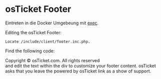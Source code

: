 # osTicket Footer

Eintreten in die Docker Umgebeung mit [exec](https://github.com/guggenbergerME/linux_codes/tree/main/docker/EXEC).

Editing the osTicket Footer:
```
Locate /include/client/footer.inc.php.
```
Find the following code:
<div id="footer">Copyright © osTicket.com. All rights reserved</div>
and edit the text within the div to customize your footer content. osTicket asks that you leave the powered by osTicket link as a show of support.
